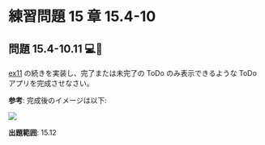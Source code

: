 # 練習問題 15 章 15.4-10

## 問題 15.4-10.11 💻🧪

[ex11](ex11) の続きを実装し、完了または未完了の ToDo のみ表示できるような ToDo アプリを完成させなさい。

**参考**: 完成後のイメージは以下:

![](./images/ex11.gif)

**出題範囲**: 15.12
